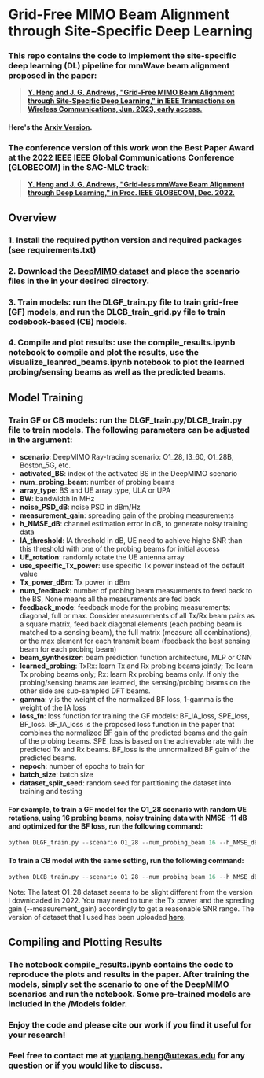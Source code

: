 # Grid-Free MIMO Beam Alignment through Site-Specific Deep Learning
### This repo contains the code to implement the site-specific deep learning (DL) pipeline for mmWave beam alignment proposed in the paper: 
> [**Y. Heng and J. G. Andrews, "Grid-Free MIMO Beam Alignment through Site-Specific Deep Learning," in IEEE Transactions on Wireless Communications, Jun. 2023, early access.**](https://ieeexplore.ieee.org/abstract/document/10151679) <br/>
#### Here's the [**Arxiv Version**](https://arxiv.org/abs/2102.08579). <br/>
### The conference version of this work won the **Best Paper Award** at the 2022 IEEE IEEE Global Communications Conference (GLOBECOM) in the SAC-MLC track:
> [**Y. Heng and J. G. Andrews, "Grid-less mmWave Beam Alignment through Deep Learning," in Proc. IEEE GLOBECOM, Dec. 2022.**](https://ieeexplore.ieee.org/document/10001720) <br/>

## Overview
### 1. Install the required python version and required packages (see requirements.txt)
### 2. Download the [**DeepMIMO dataset**](https://deepmimo.net/) and place the scenario files in the in your desired directory.
### 3. Train models: run the DLGF_train.py file to train grid-free (GF) models, and run the DLCB_train_grid.py file to train codebook-based (CB) models.
### 4. Compile and plot results: use the compile_results.ipynb notebook to compile and plot the results, use the visualize_leanred_beams.ipynb notebook to plot the learned probing/sensing beams as well as the predicted beams.

## Model Training
### Train GF or CB models: run the DLGF_train.py/DLCB_train.py file to train models. The following parameters can be adjusted in the argument:
- **scenario**: DeepMIMO Ray-tracing scenario: O1_28, I3_60, O1_28B, Boston_5G, etc.
- **activated_BS**: index of the activated BS in the DeepMIMO scenario 
- **num_probing_beam**: number of probing beams 
- **array_type**: BS and UE array type, ULA or UPA 
- **BW**: bandwidth in MHz 
- **noise_PSD_dB**: noise PSD in dBm/Hz 
- **measurement_gain**: spreading gain of the probing measurements 
- **h_NMSE_dB**: channel estimation error in dB, to generate noisy training data 
- **IA_threshold**: IA threshold in dB, UE need to achieve highe SNR than this threshold with one of the probing beams for initial access 
- **UE_rotation**: randomly rotate the UE antenna array 
- **use_specific_Tx_power**: use specific Tx power instead of the default value 
- **Tx_power_dBm**: Tx power in dBm 
- **num_feedback**: number of probing beam measuements to feed back to the BS, None means all the measurements are fed back
- **feedback_mode**: feedback mode for the probing measurements: diagonal, full or max. Consider measurements of all Tx/Rx beam pairs as a square matrix, feed back diagonal elements (each probing beam is matched to a sensing beam), the full matrix (measure all combinations), or the max element for each transmit beam (feedback the best sensing beam for each probing beam)
- **beam_synthesizer**: beam prediction function architecture, MLP or CNN
- **learned_probing**: TxRx: learn Tx and Rx probing beams jointly; Tx: learn Tx probing beams only; Rx: learn Rx probing beams only. If only the probing/sensing beams are learned, the sensing/probing beams on the other side are sub-sampled DFT beams.
- **gamma**: γ is the weight of the normalized BF loss, 1-gamma is the weight of the IA loss 
- **loss_fn**: loss function for training the GF models: BF_IA_loss, SPE_loss, BF_loss. BF_IA_loss is the proposed loss function in the paper that combines the normalized BF gain of the predicted beams and the gain of the probing beams. SPE_loss is based on the achievable rate with the predicted Tx and Rx beams. BF_loss is the unnormalized BF gain of the predicted beams.
- **nepoch**: number of epochs to train for 
- **batch_size**: batch size 
- **dataset_split_seed**: random seed for partitioning the dataset into training and testing 
#### For example, to train a GF model for the O1_28 scenario with random UE rotations, using 16 probing beams, noisy training data with NMSE -11 dB and optimized for the BF loss, run the following command:
```python
python DLGF_train.py --scenario O1_28 --num_probing_beam 16 --h_NMSE_dB -11 --UE_rotation --feedback_mode diagonal --beam_synthesizer MLP --learned_probing TxRx --loss_fn BF_loss --nepoch 2000 --batch_size 256
```
#### To train a CB model with the same setting, run the following command:
```python
python DLCB_train.py --scenario O1_28 --num_probing_beam 16 --h_NMSE_dB -11 --UE_rotation --feedback_mode diagonal --beam_synthesizer MLP --learned_probing TxRx --nepoch 2000 --batch_size 256
```
Note: The latest O1_28 dataset seems to be slight different from the version I downloaded in 2022. You may need to tune the Tx power and the spreding gain (--measurement_gain) accordingly to get a reasonable SNR range. The version of dataset that I used has been uploaded [**here**](https://www.dropbox.com/scl/fi/w8wvcpacl36pwca20gj6o/O1_28.zip?rlkey=wvld0pprm6rjk4ll8gk9d6y7o&dl=0). 
## Compiling and Plotting Results
### The notebook compile_results.ipynb contains the code to reproduce the plots and results in the paper. After training the models, simply set the scenario to one of the DeepMIMO scenarios and run the notebook. Some pre-trained models are included in the /Models folder.

### Enjoy the code and please cite our work if you find it useful for your research! 
### Feel free to contact me at yuqiang.heng@utexas.edu for any question or if you would like to discuss.




